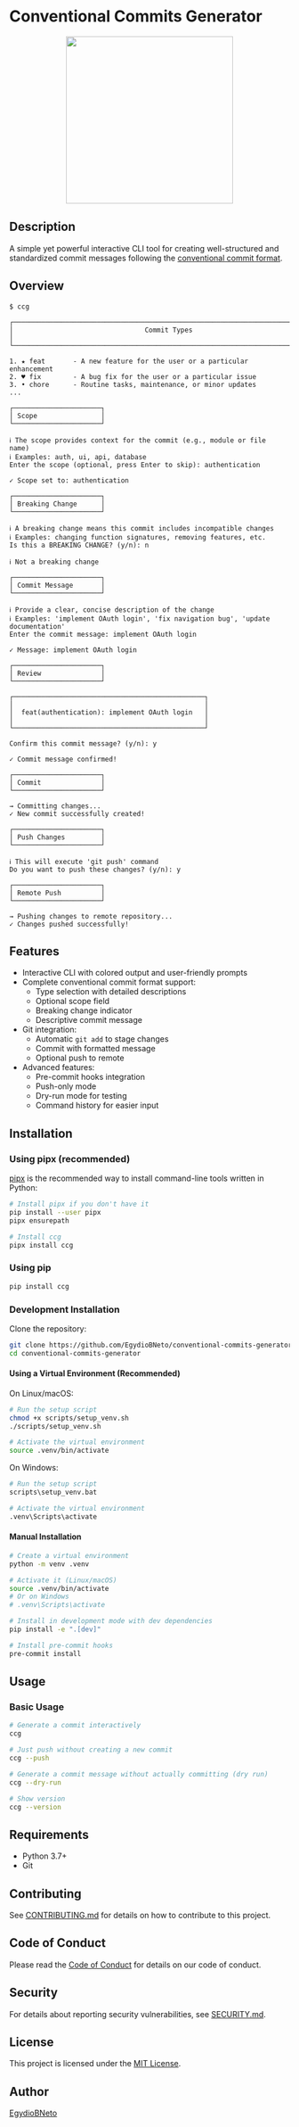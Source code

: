 # Conventional Commits Generator

<div align="center">
<img src="https://github.com/EgydioBNeto/conventional-commits-generator/assets/84047984/53f38934-16bb-40f6-aff7-a5800c4bd706" width="300px"/>
</div>

## Description

A simple yet powerful interactive CLI tool for creating well-structured and standardized commit messages following the [conventional commit format](https://www.conventionalcommits.org/).

## Overview

```
$ ccg

┌────────────────────────────────────────────────────────────────────────────────┐
│                                 Commit Types                                   │
└────────────────────────────────────────────────────────────────────────────────┘

1. ★ feat       - A new feature for the user or a particular enhancement
2. ♥ fix        - A bug fix for the user or a particular issue
3. • chore      - Routine tasks, maintenance, or minor updates
...

┌──────────────────────┐
│ Scope                │
└──────────────────────┘

ℹ The scope provides context for the commit (e.g., module or file name)
ℹ Examples: auth, ui, api, database
Enter the scope (optional, press Enter to skip): authentication

✓ Scope set to: authentication

┌──────────────────────┐
│ Breaking Change      │
└──────────────────────┘

ℹ A breaking change means this commit includes incompatible changes
ℹ Examples: changing function signatures, removing features, etc.
Is this a BREAKING CHANGE? (y/n): n

ℹ Not a breaking change

┌──────────────────────┐
│ Commit Message       │
└──────────────────────┘

ℹ Provide a clear, concise description of the change
ℹ Examples: 'implement OAuth login', 'fix navigation bug', 'update documentation'
Enter the commit message: implement OAuth login

✓ Message: implement OAuth login

┌──────────────────────┐
│ Review               │
└──────────────────────┘

┌────────────────────────────────────────────────┐
│                                                │
│  feat(authentication): implement OAuth login   │
│                                                │
└────────────────────────────────────────────────┘

Confirm this commit message? (y/n): y

✓ Commit message confirmed!

┌──────────────────────┐
│ Commit               │
└──────────────────────┘

→ Committing changes...
✓ New commit successfully created!

┌──────────────────────┐
│ Push Changes         │
└──────────────────────┘

ℹ This will execute 'git push' command
Do you want to push these changes? (y/n): y

┌──────────────────────┐
│ Remote Push          │
└──────────────────────┘

→ Pushing changes to remote repository...
✓ Changes pushed successfully!
```

## Features

- Interactive CLI with colored output and user-friendly prompts
- Complete conventional commit format support:
  - Type selection with detailed descriptions
  - Optional scope field
  - Breaking change indicator
  - Descriptive commit message
- Git integration:
  - Automatic `git add` to stage changes
  - Commit with formatted message
  - Optional push to remote
- Advanced features:
  - Pre-commit hooks integration
  - Push-only mode
  - Dry-run mode for testing
  - Command history for easier input

## Installation

### Using pipx (recommended)

[pipx](https://pypa.github.io/pipx/) is the recommended way to install command-line tools written in Python:

```bash
# Install pipx if you don't have it
pip install --user pipx
pipx ensurepath

# Install ccg
pipx install ccg
```

### Using pip

```bash
pip install ccg
```

### Development Installation

Clone the repository:
```bash
git clone https://github.com/EgydioBNeto/conventional-commits-generator.git
cd conventional-commits-generator
```

#### Using a Virtual Environment (Recommended)

On Linux/macOS:
```bash
# Run the setup script
chmod +x scripts/setup_venv.sh
./scripts/setup_venv.sh

# Activate the virtual environment
source .venv/bin/activate
```

On Windows:
```bash
# Run the setup script
scripts\setup_venv.bat

# Activate the virtual environment
.venv\Scripts\activate
```

#### Manual Installation
```bash
# Create a virtual environment
python -m venv .venv

# Activate it (Linux/macOS)
source .venv/bin/activate
# Or on Windows
# .venv\Scripts\activate

# Install in development mode with dev dependencies
pip install -e ".[dev]"

# Install pre-commit hooks
pre-commit install
```

## Usage

### Basic Usage

```bash
# Generate a commit interactively
ccg

# Just push without creating a new commit
ccg --push

# Generate a commit message without actually committing (dry run)
ccg --dry-run

# Show version
ccg --version
```

## Requirements

- Python 3.7+
- Git

## Contributing

See [CONTRIBUTING.md](.github/CONTRIBUTING.md) for details on how to contribute to this project.

## Code of Conduct

Please read the [Code of Conduct](.github/CODE_OF_CONDUCT.md) for details on our code of conduct.

## Security

For details about reporting security vulnerabilities, see [SECURITY.md](.github/SECURITY.md).

## License

This project is licensed under the [MIT License](LICENSE).

## Author

[EgydioBNeto](https://github.com/EgydioBNeto)
